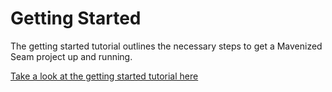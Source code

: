 # Getting Started #
The getting started tutorial outlines the necessary steps to get a Mavenized Seam project up and running.

[Take a look at the getting started tutorial here](http://www.glxn.net/seam-maven-refimpl/doc/tutorial/)